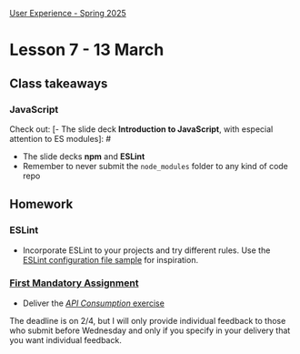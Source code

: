 [User Experience - Spring 2025](https://github.com/arturomorarioja-kea/WD_UX_F25/blob/main/README.md)

# Lesson 7 - 13 March

[--> White space exercise. show student's work]: #

[--> npm installation. Try node -v and npm -v]: #
[--> MEME node_modules]: #
[--> first npm init, then npm init @eslint/config@latest]: #

[--> Food Repo. Make the about page a dialog. Responsiveness. clamp()]: #
[--> Food Repo. Meal 52824 has null ingredients and a non-available video]: #
[--> Food Repo. Video thumbnail: https://img.youtube.com/vi/GsB8ZI5vREA/mqdefault.jpg]: #
[--> Show code samples Append strategies 1 & 2, Document fragment, Basic fetch]: #
[--> Show code samples CSS3 Background(https://codepen.io/arturomorarioja/pen/xxQqRgY), CSS3 Responsive Font and Image(https://codepen.io/arturomorarioja/pen/MWzpJjG)]: #

## Class takeaways

### JavaScript
Check out:
[- The slide deck **Introduction to JavaScript**, with especial attention to ES modules]: #
- The slide decks **npm** and **ESLint**
- Remember to never submit the `node_modules` folder to any kind of code repo

[- Code samples:]: #
[-->  - Append strategies(https://github.com/arturomorarioja/js_append_strategies)]: #
[-->  - Append strategies 2(https://github.com/arturomorarioja/js_append_strategies_v2)]: #
[-->  - Document fragment(https://codepen.io/arturomorarioja/pen/QwLaVMj)]: #
[-->  - Basic fetch(https://github.com/arturomorarioja/js_basic_fetch)]: #
[  - API consumption(https://github.com/arturomorarioja/kea_js_api_consumption)]: #
[  - ES Modules(https://github.com/arturomorarioja/js_modules)]: #

## Homework

### ESLint
- Incorporate ESLint to your projects and try different rules. Use the [ESLint configuration file sample](https://github.com/arturomorarioja/eslint_sample) for inspiration.

### [First Mandatory Assignment](https://kea-fronter.itslearning.com/LearningToolElement/ViewLearningToolElement.aspx?LearningToolElementId=1344451)
- Deliver the [*API Consumption* exercise]([https://kea-fronter.itslearning.com/LearningToolElement/ViewLearningToolElement.aspx?LearningToolElementId=1344535](https://kea-fronter.itslearning.com/LearningToolElement/ViewLearningToolElement.aspx?LearningToolElementId=1344536))
  
The deadline is on 2/4, but I will only provide individual feedback to those who submit before Wednesday and only if you specify in your delivery that you want individual feedback.
